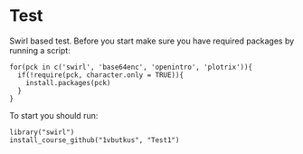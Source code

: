 Test 
====================================

Swirl based test. Before you start make sure you have required packages by running a script:
```
for(pck in c('swirl', 'base64enc', 'openintro', 'plotrix')){
  if(!require(pck, character.only = TRUE)){
    install.packages(pck)
  }
}
```

To start you should run:
```
library("swirl")
install_course_github("1vbutkus", "Test1")
```